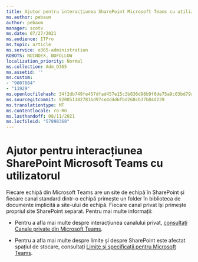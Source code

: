 ```yaml
---
title: Ajutor pentru interacțiunea SharePoint Microsoft Teams cu utilizatorul
ms.author: pebaum
author: pebaum
manager: scotv
ms.date: 07/27/2021
ms.audience: ITPro
ms.topic: article
ms.service: o365-administration
ROBOTS: NOINDEX, NOFOLLOW
localization_priority: Normal
ms.collection: Adm_O365
ms.assetid: ''
ms.custom:
- "9007084"
- "11929"
ms.openlocfilehash: 34f2db749fe457dfad457e15c3b836d98b9f0de75a9c03bd79a3c1a8f4d4d4de
ms.sourcegitcommit: 920051182781bd97ce4d4d6fbd268cb37b84d239
ms.translationtype: MT
ms.contentlocale: ro-RO
ms.lasthandoff: 08/11/2021
ms.locfileid: "57898368"
---
```

# <a name="help-with-the-sharepoint-and-microsoft-teams-interaction"></a>Ajutor pentru interacțiunea SharePoint Microsoft Teams cu utilizatorul

Fiecare echipă din Microsoft Teams are un site de echipă în SharePoint și fiecare canal standard dintr-o echipă primește un folder în biblioteca de documente implicită a site-ului de echipă. Fiecare canal privat își primește propriul site SharePoint separat. Pentru mai multe informații:

- Pentru a afla mai multe despre interacțiunea canalului privat, [consultați Canale private din Microsoft Teams](https://docs.microsoft.com/MicrosoftTeams/private-channels#private-channel-sharepoint-sites).

- Pentru a afla mai multe despre limite și despre SharePoint este afectat spațiul de stocare, consultați [Limite și specificații pentru Microsoft Teams](https://docs.microsoft.com/microsoftteams/limits-specifications-teams#storage). 

